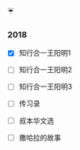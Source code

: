 

:umbrella:

### 2018 

- [x] 知行合一王阳明1
- [ ] 知行合一王阳明2
- [ ] 知行合一王阳明3
- [ ] 传习录
- [ ] 叔本华文选
- [ ] 撒哈拉的故事

